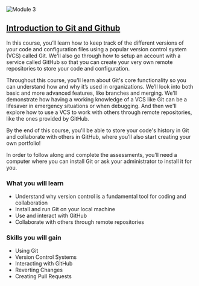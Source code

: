 ![Module 3](https://github.com/kemda2/Google-IT-Automation-with-Python/assets/19648132/e6fab4c7-b2b3-47c2-88f5-ecce3b2019d7)


## [Introduction to Git and Github](https://www.coursera.org/learn/python-operating-system?specialization=google-it-automation)

In this course, you’ll learn how to keep track of the different versions of your code and configuration files using a popular version control system (VCS) called Git. We'll also go through how to setup an account with a service called GitHub so that you can create your very own remote repositories to store your code and configuration. 

Throughout this course, you'll learn about Git's core functionality so you can understand how and why it’s used in organizations. We’ll look into both basic and more advanced features, like branches and merging. We'll demonstrate how having a working knowledge of a VCS like Git can be a lifesaver in emergency situations or when debugging. And then we'll explore how to use a VCS to work with others through remote repositories, like the ones provided by GitHub.

By the end of this course, you'll be able to store your code's history in Git and collaborate with others in GitHub, where you’ll also start creating your own portfolio! 

In order to follow along and complete the assessments, you’ll need a computer where you can install Git or ask your administrator to install it for you.

### What you will learn

* Understand why version control is a fundamental tool for coding and collaboration
* Install and run Git on your local machine
* Use and interact with GitHub
* Collaborate with others through remote repositories

### Skills you will gain

* Using Git
* Version Control Systems
* Interacting with GitHub
* Reverting Changes
* Creating Pull Requests
